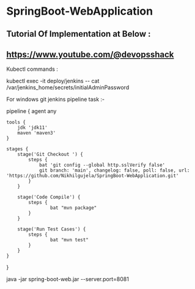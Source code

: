 # SpringBoot-WebApplication

## Tutorial Of Implementation at Below  :
## https://www.youtube.com/@devopsshack



Kubectl commands :

kubectl exec -it deploy/jenkins -- cat /var/jenkins_home/secrets/initialAdminPassword


For windows git jenkins pipeline task :-

pipeline {
    agent any
    
    tools {
        jdk 'jdk11'
        maven 'maven3'
    }

    stages {
        stage('Git Checkout ') {
            steps {
                bat 'git config --global http.sslVerify false'
                git branch: 'main', changelog: false, poll: false, url: 'https://github.com/Nikhilgujela/SpringBoot-WebApplication.git'
            }
        }
        
        stage('Code Compile') {
            steps {
                    bat "mvn package"
            }
        }
        
        stage('Run Test Cases') {
            steps {
                    bat "mvn test"
            }
        }
    }
}


java -jar spring-boot-web.jar --server.port=8081

